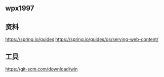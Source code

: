 ## wpx1997

## 资料
https://spring.io/guides
https://spring.io/guides/gs/serving-web-content/

## 工具
https://git-scm.com/download/win
